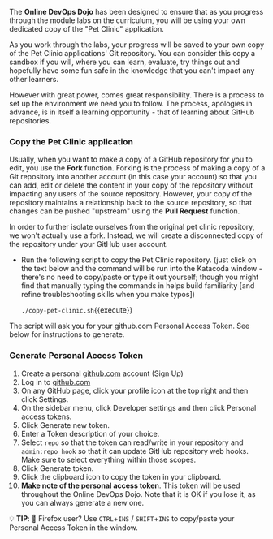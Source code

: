 
The **Online DevOps Dojo** has been designed to ensure that as you progress through the module labs on the curriculum, you will be using your own dedicated copy of the "Pet Clinic" application.

As you work through the labs, your progress will be saved to your own copy of the Pet Clinic applications' Git repository. You can consider this copy a sandbox if you will, where you can learn, evaluate, try things out and hopefully have some fun safe in the knowledge that you can't impact any other learners.

However with great power, comes great responsibility. There is a process to set up the environment we need you to follow. The process, apologies in advance, is in itself a learning opportunity - that of learning about GitHub repositories.

### Copy the Pet Clinic application

Usually, when you want to make a copy of a GitHub repository for you to edit, you use the **Fork** function. Forking is the process of making a copy of a Git repository into another account (in this case your account) so that you can add, edit or delete the content in your copy of the repository without impacting any users of the source repository. However, your copy of the repository maintains a relationship back to the source repository, so that changes can be pushed "upstream" using the **Pull Request** function.

In order to further isolate ourselves from the original pet clinic repository, we won't actually use a fork. Instead, we will create a disconnected copy of the repository under your GitHub user account.

* Run the following script to copy the Pet Clinic repository.
(just click on the text below and the command will be run into the Katacoda window - there's no need to copy/paste or type it out yourself; though you might find that manually typing the commands in helps build familiarity [and refine troubleshooting skills when you make typos])

  `./copy-pet-clinic.sh`{{execute}}

The script will ask you for your github.com Personal Access Token. See below for instructions to generate.

### Generate Personal Access Token

1. Create a personal [github.com](https://github.com) account (Sign Up)
1. Log in to [github.com](https://github.com)
2. On any GitHub page, click your profile icon at the top right and then click Settings.
3. On the sidebar menu, click Developer settings and then click Personal access tokens.
4. Click Generate new token.
5. Enter a Token description of your choice.
6. Select `repo` so that the token can read/write in your repository and `admin:repo_hook` so that it can update GitHub repository web hooks. Make sure to select everything within those scopes. 
7. Click Generate token.
8. Click the clipboard icon to copy the token in your clipboard.
9. **Make note of the personal access token**. This token will be used throughout the Online DevOps Dojo. Note that it is OK if you lose it, as you can always generate a new one.

💡 **TIP**: 🦊 Firefox user? Use `CTRL`+`INS` / `SHIFT`+`INS` to copy/paste your Personal Access Token in the window.
